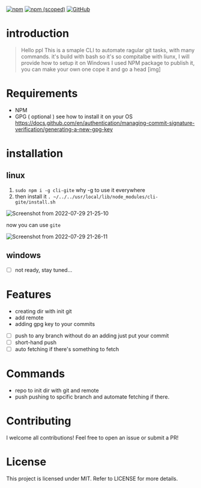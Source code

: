 [![npm](https://img.shields.io/npm/dt/cli-gite?style=plastic)](https://www.npmjs.com/package/cli-gite)
[![npm (scoped)](https://img.shields.io/npm/v/cli-gite)](https://www.npmjs.com/package/cli-gite)
[![GitHub](https://img.shields.io/github/license/kl13nt/initrepo)](https://github.com/Mahmoudgalalz/CLI-gite/blob/main/LICENSE)
# introduction
> Hello ppl
This is a smaple CLI to automate ragular git tasks, with many commands.
it's build with bash so it's so compitalbe with liunx, I will provide how to setup it on Windows
I used NPM package to publish it, you can make your own one cope it and go a head
[img]
# Requirements
- NPM
- GPG ( optional ) see how to install it on your OS 
https://docs.github.com/en/authentication/managing-commit-signature-verification/generating-a-new-gpg-key
# installation
## linux
1. `sudo npm i -g cli-gite`
why -g to use it everywhere
2. then install it
`. ~/../../usr/local/lib/node_modules/cli-gite/install.sh`

![Screenshot from 2022-07-29 21-25-10](https://user-images.githubusercontent.com/42272376/181830387-cc807cdd-09dc-4d2e-99ab-c8cd34fd6076.png)

now you can use `gite`

![Screenshot from 2022-07-29 21-26-11](https://user-images.githubusercontent.com/42272376/181830569-bc992c0a-49d0-49c0-a099-48c4179cf593.png)

## windows
- [ ] not ready, stay tuned...

# Features
- creating dir with init git
- add remote
- adding gpg key to your commits
- [ ] push to any branch without do an adding just put your commit
- [ ] short-hand push
- [ ] auto fetching if there's something to fetch

# Commands
- repo
to init dir with git and remote
- push 
pushing to spcific branch and automate fetching if there.
# Contributing
I welcome all contributions! Feel free to open an issue or submit a PR!
# License
This project is licensed under MIT. Refer to LICENSE for more details.
